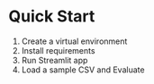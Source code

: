 # Quick Start

1) Create a virtual environment
2) Install requirements
3) Run Streamlit app
4) Load a sample CSV and Evaluate
